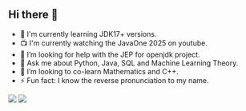 ## Hi there 👋

<!--
**dataenthusiast092/dataenthusiast092** is a ✨ _special_ ✨ repository because its `README.md` (this file) appears on your GitHub profile.

Here are some ideas to get you started:

- 🔭 I’m currently working on ...
- 🌱 I’m currently learning ...
- 👯 I’m looking to collaborate on ...
- 🤔 I’m looking for help with ...
- 💬 Ask me about ...
- 📫 How to reach me: ...
- 😄 Pronouns: ...
- ⚡ Fun fact: ...
-->

- 📖 I'm currently learning JDK17+ versions.
- 📺 I'm currently watching the JavaOne 2025 on youtube.
- 🤔 I’m looking for help with the JEP for openjdk project.
- 💬 Ask me about Python, Java, SQL and Machine Learning Theory.
- 👯 I’m looking to co-learn Mathematics and C++.
- ⚡ Fun fact: I know the reverse pronunciation to my name.

<p align = "left">
  <img src = "https://github-readme-stats.vercel.app/api?username=dataenthusiast092&show_icons=true&theme=radical&line_height=33">
  <img src = "https://github-readme-stats.vercel.app/api/top-langs/?username=dataenthusiast092&hide_langs_below=.25&theme=radical">
</p>

